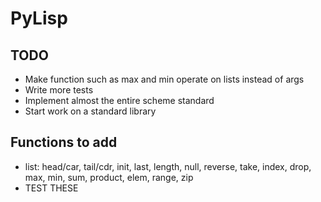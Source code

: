 # PyLisp

## TODO
* Make function such as max and min operate on lists instead of args
* Write more tests
* Implement almost the entire scheme standard
* Start work on a standard library

## Functions to add
* list: head/car, tail/cdr, init, last, length, null, reverse, take, index, drop, max, min, sum, product, elem, range, zip
* TEST THESE
